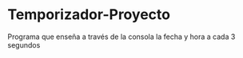 # Temporizador-Proyecto
Programa que enseña a través de la consola la fecha y hora a cada 3 segundos
